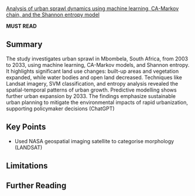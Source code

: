 [Analysis of urban sprawl dynamics using machine learning, CA-Markov chain, and the Shannon entropy model](https://environmentalsystemsresearch.springeropen.com/articles/10.1186/s40068-024-00348-5)

**MUST READ**
## Summary

The study investigates urban sprawl in Mbombela, South Africa, from 2003 to 2033, using machine learning, CA-Markov models, and Shannon entropy. It highlights significant land use changes: built-up areas and vegetation expanded, while water bodies and open land decreased. Techniques like Landsat imagery, SVM classification, and entropy analysis revealed the spatial-temporal patterns of urban growth. Predictive modelling shows further urban expansion by 2033. The findings emphasize sustainable urban planning to mitigate the environmental impacts of rapid urbanization, supporting policymaker decisions (ChatGPT)
## Key Points

- Used NASA geospatial imaging satellite to categorise morphology (LANDSAT) 

## Limitations

## Further Reading
